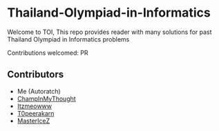 # Thailand-Olympiad-in-Informatics

Welcome to TOI, This repo provides reader with many solutions for past Thailand Olympiad in Informatics problems

Contributions welcomed: PR

## Contributors

+ Me (Autoratch)
+ [ChampInMyThought](https://www.github.com/ChampInMyThought)
+ [Itzmeowww](https://www.github.com/Itzmeowww)
+ [T0peerakarn](https://github.com/T0peerakarn)
+ [MasterIceZ](https://github.com/MasterIceZ)
